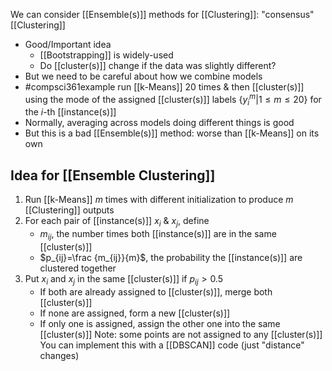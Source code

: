 We can consider [[Ensemble(s)]] methods for [[Clustering]]: "consensus" [[Clustering]]
- Good/Important idea
	- [[Bootstrapping]] is widely-used
	- Do [[cluster(s)]] change if the data was slightly different?
- But we need to be careful about how we combine models
- #compsci361example run [[k-Means]] 20 times & then [[cluster(s)]] using the mode of the assigned [[cluster(s)]] labels $\{y_i^m | 1 \leq m \leq 20\}$ for the $i$-th [[instance(s)]]
- Normally, averaging across models doing different things is good
- But this is a bad [[Ensemble(s)]] method: worse than [[k-Means]] on its own
## Idea for [[Ensemble Clustering]]
1. Run [[k-Means]] $m$ times with different initialization to produce $m$ [[Clustering]] outputs
2. For each pair of [[instance(s)]] $x_i$ & $x_j$, define
	- $m_{ij}$, the number times both [[instance(s)]] are in the same [[cluster(s)]]
	- $p_{ij}=\frac {m_{ij}}{m}$, the probability the [[instance(s)]] are clustered together
3. Put $x_i$ and $x_j$ in the same [[cluster(s)]] if $p_{ij}>0.5$
	- If both are already assigned to [[cluster(s)]], merge both [[cluster(s)]]
	- If none are assigned, form a new [[cluster(s)]]
	- If only one is assigned, assign the other one into the same [[cluster(s)]]
Note: some points are not assigned to any [[cluster(s)]]
You can implement this with a [[DBSCAN]] code (just "distance" changes)
